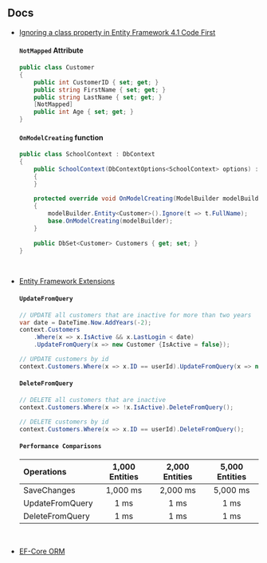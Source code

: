 ## Docs

- [Ignoring a class property in Entity Framework 4.1 Code First](https://stackoverflow.com/questions/10385248/ignoring-a-class-property-in-entity-framework-4-1-code-first)
  #### `NotMapped` Attribute
  ```csharp
  public class Customer
  {
      public int CustomerID { set; get; }
      public string FirstName { set; get; } 
      public string LastName { set; get; } 
      [NotMapped]
      public int Age { set; get; }
  }
  ```
  
  #### `OnModelCreating` function
  ```csharp
  public class SchoolContext : DbContext
  {
      public SchoolContext(DbContextOptions<SchoolContext> options) : base(options)
      {
      }
      
      protected override void OnModelCreating(ModelBuilder modelBuilder)
      {
          modelBuilder.Entity<Customer>().Ignore(t => t.FullName);
          base.OnModelCreating(modelBuilder);
      }
      
      public DbSet<Customer> Customers { get; set; }
  }
  ```

<br>

- [Entity Framework Extensions](https://entityframework-classic.net/update-from-query)
  #### `UpdateFromQuery`
  ```csharp
  // UPDATE all customers that are inactive for more than two years
  var date = DateTime.Now.AddYears(-2);
  context.Customers
      .Where(x => x.IsActive && x.LastLogin < date)
      .UpdateFromQuery(x => new Customer {IsActive = false});

  // UPDATE customers by id
  context.Customers.Where(x => x.ID == userId).UpdateFromQuery(x => new Customer {IsActive = false});
  ```

  #### `DeleteFromQuery`
  ```csharp
  // DELETE all customers that are inactive
  context.Customers.Where(x => !x.IsActive).DeleteFromQuery();

  // DELETE customers by id
  context.Customers.Where(x => x.ID == userId).DeleteFromQuery();
  ```

  #### `Performance Comparisons`
  |Operations|1,000 Entities|2,000 Entities|5,000 Entities|
  |:------|:--------:|:----------:|:---------:|
  |SaveChanges|1,000 ms	|2,000 ms	|5,000 ms	|
  |UpdateFromQuery|1 ms	|1 ms	|1 ms	|
  |DeleteFromQuery|1 ms	|1 ms	|1 ms	|

<br>

- [EF-Core ORM](https://medium.com/uniquegood/%EB%A6%AC%EC%96%BC%EC%9B%94%EB%93%9C%EB%A5%BC-%EC%A7%80%ED%83%B1%ED%95%98%EB%8A%94-%EA%B8%B0%EC%88%A0-1-entity-framework-core-orm-%EC%86%8C%EA%B0%9C%ED%8E%B8-9af53bbbe9b1)



